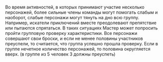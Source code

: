 Во время активностей, в которых принимают участие несколько персонажей, более сильные члены команды могут помогать слабым и наоборот, слабые персонажи могут тянуть на дно всю группу. Например, искатели приключений вместе преодолевают препятствие или пытаются спрятаться. В таких ситуациях Мастер может попросить пройти групповую проверку характеристики. Все персонажи совершают свои броски, и если не менее половины участников преуспели, то считается, что группа успешно прошла проверку. Если в группе нечетное количество персонажей, то половина округляется вверх. (в группе из 5 человек 3 должны преуспеть)